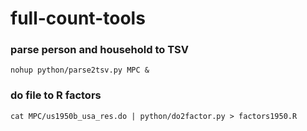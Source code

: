 # full-count-tools

### parse person and household to TSV
`nohup python/parse2tsv.py MPC &`

### do file to R factors
`cat MPC/us1950b_usa_res.do | python/do2factor.py > factors1950.R`
